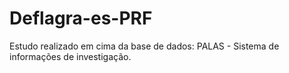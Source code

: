 # Deflagra-es-PRF
Estudo realizado em cima da base de dados: PALAS - Sistema de informações de investigação. 

